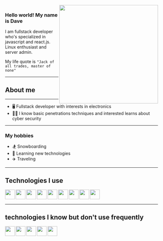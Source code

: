 <img src="https://media3.giphy.com/media/Yc65Sk2Hwkzgk/giphy.gif" align="right" height="325" />

### Hello world! My name is Dave


I am fullstack developer who's specialized in javascript and react.js. Linux enthusiast and server admin.

My life quote is `"Jack of all trades, master of none"`

---
## About me
---
* 🖥️ Fullstack developer with interests in electronics
* 👨‍💻 I know basic penetrations techniques and interested learns about cyber security

---
### My hobbies
* 🏂 Snowboarding
* 🧠 Learning new technologies
* ✈️ Traveling

---
## Technologies I use

<img align="left" height="32" style="fill: blue" width="32" src="https://cdn.jsdelivr.net/npm/simple-icons@v4/icons/react.svg" />
<img align="left" height="32" style="fill: blue" width="32" src="https://cdn.jsdelivr.net/npm/simple-icons@v4/icons/typescript.svg" />
<img align="left" height="32" style="fill: blue" width="32" src="https://cdn.jsdelivr.net/npm/simple-icons@v4/icons/sass.svg" />
<img align="left" height="32" style="fill: blue" width="32" src="https://cdn.jsdelivr.net/npm/simple-icons@v4/icons/redux.svg" />
<img align="left" height="32" style="fill: blue" width="32" src="https://cdn.jsdelivr.net/npm/simple-icons@v4/icons/electron.svg" />
<img align="left" height="32" style="fill: blue" width="32" src="https://cdn.jsdelivr.net/npm/simple-icons@v4/icons/html5.svg" />
<img align="left" height="32" style="fill: blue" width="32" src="https://cdn.jsdelivr.net/npm/simple-icons@v4/icons/css3.svg" />
<img align="left" height="32" style="fill: blue" width="32" src="https://cdn.jsdelivr.net/npm/simple-icons@v4/icons/mongodb.svg" />
<img align="left" height="32" style="fill: blue" width="32" src="https://cdn.jsdelivr.net/npm/simple-icons@v4/icons/mysql.svg" />
<br/>
<br>

---
## technologies I know but don't use frequently

<img align="left" height="32" style="fill: blue" width="32" src="https://cdn.jsdelivr.net/npm/simple-icons@v4/icons/python.svg" />
<img align="left" height="32" style="fill: blue" width="32" src="https://cdn.jsdelivr.net/npm/simple-icons@v4/icons/cplusplus.svg" />
<img align="left" height="32" style="fill: blue" width="32" src="https://cdn.jsdelivr.net/npm/simple-icons@v4/icons/microsoftaccess.svg" />
<img align="left" height="32" style="fill: blue" width="32" src="https://cdn.jsdelivr.net/npm/simple-icons@v4/icons/chart-dot-js.svg" />
<img align="left" height="32" style="fill: blue" width="32" src="https://cdn.jsdelivr.net/npm/simple-icons@v4/icons/markdown.svg" />
